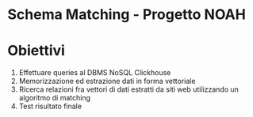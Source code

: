 # Schema Matching - Progetto NOAH

# Obiettivi
1. Effettuare queries al DBMS NoSQL Clickhouse
2. Memorizzazione ed estrazione dati in forma vettoriale 
3. Ricerca relazioni fra vettori di dati estratti da siti web utilizzando un algoritmo di matching 
4. Test risultato finale 



